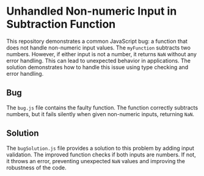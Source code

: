 # Unhandled Non-numeric Input in Subtraction Function

This repository demonstrates a common JavaScript bug: a function that does not handle non-numeric input values. The `myFunction` subtracts two numbers.  However, if either input is not a number, it returns `NaN` without any error handling. This can lead to unexpected behavior in applications. The solution demonstrates how to handle this issue using type checking and error handling.

## Bug

The `bug.js` file contains the faulty function.  The function correctly subtracts numbers, but it fails silently when given non-numeric inputs, returning `NaN`. 

## Solution

The `bugSolution.js` file provides a solution to this problem by adding input validation. The improved function checks if both inputs are numbers. If not, it throws an error, preventing unexpected `NaN` values and improving the robustness of the code.